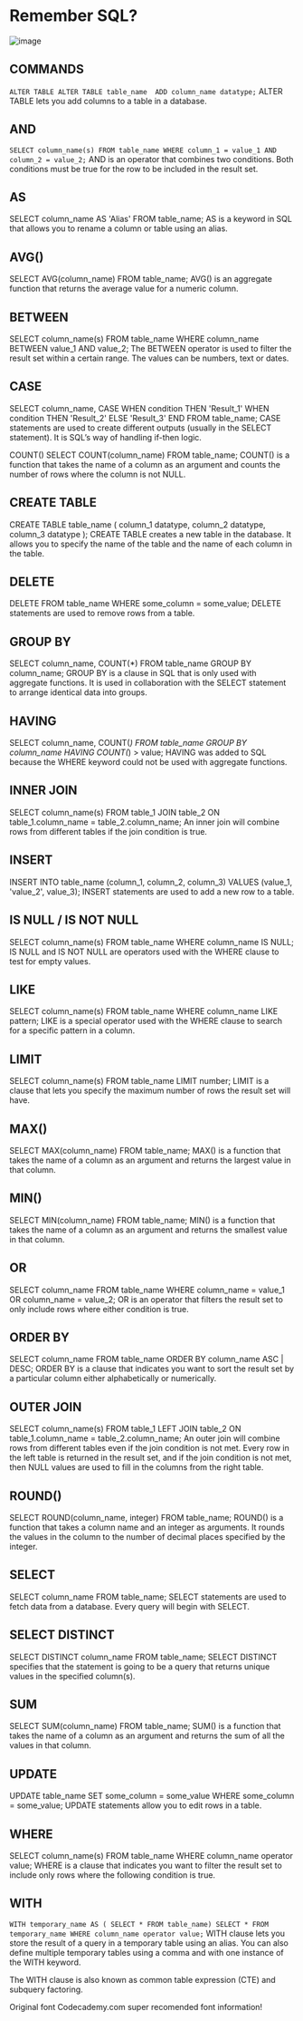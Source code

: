 # Remember SQL?

![image](https://media.tenor.com/images/56ad39c772d3917c2457c2b8c22dea6d/tenor.gif)

## COMMANDS
``ALTER TABLE
ALTER TABLE table_name 
ADD column_name datatype;``
ALTER TABLE lets you add columns to a table in a database.

## AND
`SELECT column_name(s)
FROM table_name
WHERE column_1 = value_1
AND   column_2 = value_2;`
AND is an operator that combines two conditions. Both conditions must be true for the row to be included in the result set.

## AS
SELECT column_name AS 'Alias'
FROM table_name;
AS is a keyword in SQL that allows you to rename a column or table using an alias.

## AVG()
SELECT AVG(column_name)
FROM table_name;
AVG() is an aggregate function that returns the average value for a numeric column.

## BETWEEN
SELECT column_name(s)
FROM table_name
WHERE column_name BETWEEN value_1 AND value_2;
The BETWEEN operator is used to filter the result set within a certain range. The values can be numbers, text or dates.

## CASE
SELECT column_name,
  CASE
    WHEN condition THEN 'Result_1'
    WHEN condition THEN 'Result_2'
    ELSE 'Result_3'
  END
FROM table_name;
CASE statements are used to create different outputs (usually in the SELECT statement). It is SQL’s way of handling if-then logic.

COUNT()
SELECT COUNT(column_name)
FROM table_name;
COUNT() is a function that takes the name of a column as an argument and counts the number of rows where the column is not NULL.

## CREATE TABLE
CREATE TABLE table_name (
  column_1 datatype, 
  column_2 datatype, 
  column_3 datatype
);
CREATE TABLE creates a new table in the database. It allows you to specify the name of the table and the name of each column in the table.

## DELETE
DELETE FROM table_name
WHERE some_column = some_value;
DELETE statements are used to remove rows from a table.

## GROUP BY
SELECT column_name, COUNT(*)
FROM table_name
GROUP BY column_name;
GROUP BY is a clause in SQL that is only used with aggregate functions. It is used in collaboration with the SELECT statement to arrange identical data into groups.

## HAVING
SELECT column_name, COUNT(*)
FROM table_name
GROUP BY column_name
HAVING COUNT(*) > value;
HAVING was added to SQL because the WHERE keyword could not be used with aggregate functions.

## INNER JOIN
SELECT column_name(s)
FROM table_1
JOIN table_2
  ON table_1.column_name = table_2.column_name;
An inner join will combine rows from different tables if the join condition is true.

## INSERT
INSERT INTO table_name (column_1, column_2, column_3) 
VALUES (value_1, 'value_2', value_3);
INSERT statements are used to add a new row to a table.

## IS NULL / IS NOT NULL
SELECT column_name(s)
FROM table_name
WHERE column_name IS NULL;
IS NULL and IS NOT NULL are operators used with the WHERE clause to test for empty values.

## LIKE
SELECT column_name(s)
FROM table_name
WHERE column_name LIKE pattern;
LIKE is a special operator used with the WHERE clause to search for a specific pattern in a column.

## LIMIT
SELECT column_name(s)
FROM table_name
LIMIT number;
LIMIT is a clause that lets you specify the maximum number of rows the result set will have.

## MAX()
SELECT MAX(column_name)
FROM table_name;
MAX() is a function that takes the name of a column as an argument and returns the largest value in that column.

## MIN()
SELECT MIN(column_name)
FROM table_name;
MIN() is a function that takes the name of a column as an argument and returns the smallest value in that column.

## OR
SELECT column_name
FROM table_name
WHERE column_name = value_1
   OR column_name = value_2;
OR is an operator that filters the result set to only include rows where either condition is true.

## ORDER BY
SELECT column_name
FROM table_name
ORDER BY column_name ASC | DESC;
ORDER BY is a clause that indicates you want to sort the result set by a particular column either alphabetically or numerically.

## OUTER JOIN
SELECT column_name(s)
FROM table_1
LEFT JOIN table_2
  ON table_1.column_name = table_2.column_name;
An outer join will combine rows from different tables even if the join condition is not met. Every row in the left table is returned in the result set, and if the join condition is not met, then NULL values are used to fill in the columns from the right table.

## ROUND()
SELECT ROUND(column_name, integer)
FROM table_name;
ROUND() is a function that takes a column name and an integer as arguments. It rounds the values in the column to the number of decimal places specified by the integer.

## SELECT
SELECT column_name 
FROM table_name;
SELECT statements are used to fetch data from a database. Every query will begin with SELECT.

## SELECT DISTINCT
SELECT DISTINCT column_name
FROM table_name;
SELECT DISTINCT specifies that the statement is going to be a query that returns unique values in the specified column(s).

## SUM
SELECT SUM(column_name)
FROM table_name;
SUM() is a function that takes the name of a column as an argument and returns the sum of all the values in that column.

## UPDATE
UPDATE table_name
SET some_column = some_value
WHERE some_column = some_value;
UPDATE statements allow you to edit rows in a table.

## WHERE
SELECT column_name(s)
FROM table_name
WHERE column_name operator value;
WHERE is a clause that indicates you want to filter the result set to include only rows where the following condition is true.

## WITH
``WITH temporary_name AS (
   SELECT *
   FROM table_name)
SELECT *
FROM temporary_name
WHERE column_name operator value;``
WITH clause lets you store the result of a query in a temporary table using an alias. You can also define multiple temporary tables using a comma and with one instance of the WITH keyword.

The WITH clause is also known as common table expression (CTE) and subquery factoring.

Original font Codecademy.com super recomended font information!